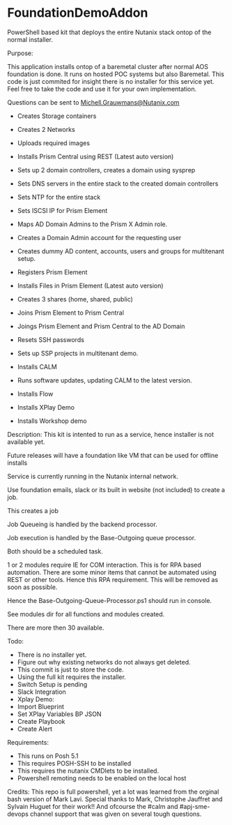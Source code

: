 # FoundationDemoAddon
PowerShell based kit that deploys the entire Nutanix stack ontop of the normal installer.

Purpose:

This application installs ontop of a baremetal cluster after normal AOS foundation is done.
It runs on hosted POC systems but also Baremetal.
This code is just commited for insight there is no installer for this service yet.
Feel free to take the code and use it for your own implementation. 

Questions can be sent to Michell.Grauwmans@Nutanix.com

* Creates Storage containers
* Creates 2 Networks
* Uploads required images
* Installs Prism Central using REST (Latest auto version)
* Sets up 2 domain controllers, creates a domain using sysprep
* Sets DNS servers in the entire stack to the created domain controllers
* Sets NTP for the entire stack
* Sets ISCSI IP for Prism Element
* Maps AD Domain Admins to the Prism X Admin role.
* Creates a Domain Admin account for the requesting user

* Creates dummy AD content, accounts, users and groups for multitenant setup.

* Registers Prism Element
* Installs Files in Prism Element (Latest auto version)
* Creates 3 shares (home, shared, public)
* Joins Prism Element to Prism Central
* Joings Prism Element and Prism Central to the AD Domain
 * Resets SSH passwords
* Sets up SSP projects in multitenant demo.
* Installs CALM
* Runs software updates, updating CALM to the latest version.
* Installs Flow
* Installs XPlay Demo
* Installs Workshop demo

Description:
This kit is intented to run as a service, hence installer is not available yet.

Future releases will have a foundation like VM that can be used for offline installs

Service is currently running in the Nutanix internal network.

Use foundation emails, slack or its built in website (not included) to create a job.

This creates a job

Job Queueing is handled by the backend processor.

Job execution is handled by the Base-Outgoing queue processor. 

Both should be a scheduled task. 

1 or 2 modules require IE for COM interaction. This is for RPA based automation. There are some minor items that cannot be automated using REST or other tools. Hence this RPA requirement. This will be removed as soon as possible. 

Hence the Base-Outgoing-Queue-Processor.ps1 should run in console.

See modules dir for all functions and modules created.

There are more then 30 available. 

Todo:
* There is no installer yet.
* Figure out why existing networks do not always get deleted.
* This commit is just to store the code. 
* Using the full kit requires the installer.
* Switch Setup is pending
* Slack Integration
* Xplay Demo:
*  Import Blueprint
*  Set XPlay Variables BP JSON
*  Create Playbook
*  Create Alert

Requirements:
* This runs on Posh 5.1
* This requires POSH-SSH to be installed
* This requires the nutanix CMDlets to be installed.
* Powershell remoting needs to be enabled on the local host

Credits:
This repo is full powershell, yet a lot was learned from the orginal bash version of Mark Lavi.
Special thanks to Mark, Christophe Jauffret and Sylvain Huguet for their work!!
And ofcourse the #calm and #apj-sme-devops channel support that was given on several tough questions. 
